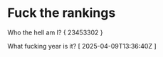 # Fuck the rankings

Who the hell am I?
{ 23453302 }

What fucking year is it?
[ 2025-04-09T13:36:40Z ]
